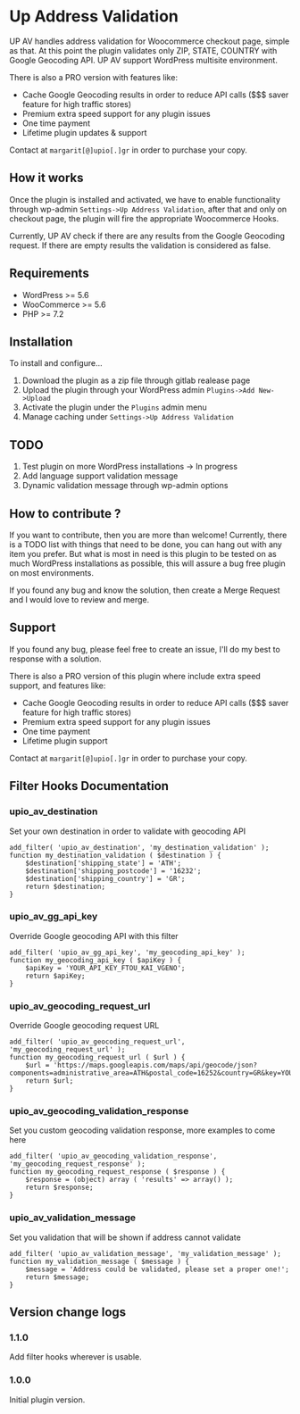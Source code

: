 Up Address Validation
==================
UP AV handles address validation for Woocommerce checkout page, simple as that. 
At this point the plugin validates only ZIP, STATE, COUNTRY with Google Geocoding API. UP AV support WordPress multisite environment.

There is also a PRO version with features like:
- Cache Google Geocoding results in order to reduce API calls ($$$ saver feature for high traffic stores)
- Premium extra speed support for any plugin issues
- One time payment 
- Lifetime plugin updates & support

Contact at `margarit[@]upio[.]gr` in order to purchase your copy.

How it works
------------------
Once the plugin is installed and activated, we have to enable functionality through wp-admin `Settings->Up Address Validation`,
after that and only on checkout page, the plugin will fire the appropriate Woocommerce Hooks.

Currently, UP AV check if there are any results from the Google Geocoding request. 
If there are empty results the validation is considered as false.

Requirements
--------------
- WordPress >= 5.6
- WooCommerce >= 5.6
- PHP >= 7.2

Installation
------------
To install and configure...

1. Download the plugin as a zip file through gitlab realease page
2. Upload the plugin through your WordPress admin `Plugins->Add New->Upload`
3. Activate the plugin under the `Plugins` admin menu
4. Manage caching under `Settings->Up Address Validation`

TODO
------------
1. Test plugin on more WordPress installations -> In progress
2. Add language support validation message
3. Dynamic validation message through wp-admin options

How to contribute ?
------------
If you want to contribute, then you are more than welcome!
Currently, there is a TODO list with things that need to be done, you can hang out with any item you prefer.
But what is most in need is this plugin to be tested on as much WordPress installations as possible,
this will assure a bug free plugin on most environments.

If you found any bug and know the solution, then create a Merge Request and I would love to review and merge.

Support
--------------
If you found any bug, please feel free to create an issue, I'll do my best to response with a solution.

There is also a PRO version of this plugin where include extra speed support, and features like:
- Cache Google Geocoding results in order to reduce API calls ($$$ saver feature for high traffic stores)
- Premium extra speed support for any plugin issues
- One time payment
- Lifetime plugin support

Contact at `margarit[@]upio[.]gr` in order to purchase your copy.

Filter Hooks Documentation
------------------
### upio_av_destination
Set your own destination in order to validate with geocoding API

    add_filter( 'upio_av_destination', 'my_destination_validation' );
    function my_destination_validation ( $destination ) {
        $destination['shipping_state'] = 'ATH';
        $destination['shipping_postcode'] = '16232';
        $destination['shipping_country'] = 'GR';
        return $destination;
    }

### upio_av_gg_api_key
Override Google geocoding API with this filter

    add_filter( 'upio_av_gg_api_key', 'my_geocoding_api_key' );
    function my_geocoding_api_key ( $apiKey ) {
        $apiKey = 'YOUR_API_KEY_FTOU_KAI_VGENO';
        return $apiKey;
    }

### upio_av_geocoding_request_url
Override Google geocoding request URL

    add_filter( 'upio_av_geocoding_request_url', 'my_geocoding_request_url' );
    function my_geocoding_request_url ( $url ) {
        $url = 'https://maps.googleapis.com/maps/api/geocode/json?components=administrative_area=ATH&postal_code=16252&country=GR&key=YOUR_API_KEY_FTOU_KAI_VGENO';
        return $url;
    }

### upio_av_geocoding_validation_response
Set you custom geocoding validation response, more examples to come here

    add_filter( 'upio_av_geocoding_validation_response', 'my_geocoding_request_response' );
    function my_geocoding_request_response ( $response ) {
        $response = (object) array ( 'results' => array() );
        return $response;
    }

### upio_av_validation_message
Set you validation that will be shown if address cannot validate

    add_filter( 'upio_av_validation_message', 'my_validation_message' );
    function my_validation_message ( $message ) {
        $message = 'Address could be validated, please set a proper one!';
        return $message;
    }


Version change logs
--------------
### 1.1.0
Add filter hooks wherever is usable.
### 1.0.0
Initial plugin version.
